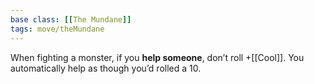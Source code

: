 ```yaml
---
base class: [[The Mundane]]
tags: move/theMundane
---
```

When fighting a monster, if you **help someone**, don’t roll +[[Cool]]. You automatically help as though you’d rolled a 10.